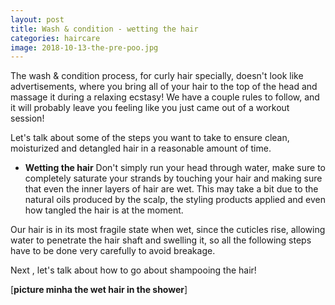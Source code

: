 ```yaml
---
layout: post
title: Wash & condition - wetting the hair
categories: haircare
image: 2018-10-13-the-pre-poo.jpg
---
```


The wash & condition process, for curly hair specially, doesn't look like advertisements, where you bring all of your hair to the top of the head and massage it during a relaxing ecstasy! We have a couple rules to follow, and it will probably leave you feeling like you just came out of a workout session! 

Let's talk about some of the steps you want to take to ensure clean, moisturized and detangled hair in a reasonable amount of time.

<!--more-->
* **Wetting the hair** 
Don't simply run your head through water, make sure to completely saturate your strands by touching your hair and making sure that even the inner layers of hair are wet. This may take a bit due to the natural oils produced by the scalp, the styling products applied and even how tangled the hair is at the moment. 

Our hair is in its most fragile state when wet, since the cuticles rise, allowing water to penetrate the hair shaft and swelling it, so all the following steps have to be done very carefully to avoid breakage.

Next <!--[**link**]-->, let's talk about how to go about shampooing the hair!

<!--insert picture-->
[**picture minha the wet hair in the shower**]
